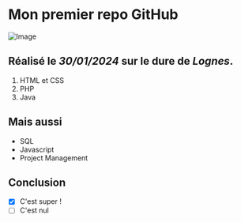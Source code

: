 # Mon premier repo GitHub

![Image](https://picsum.photos/300/200)

## Réalisé le _30/01/2024_ sur le dure de *Lognes*.

1. HTML et CSS
2. PHP
3. Java

## Mais aussi

* SQL
* Javascript
* Project Management

## Conclusion

- [x] C'est super !
- [ ] C'est nul